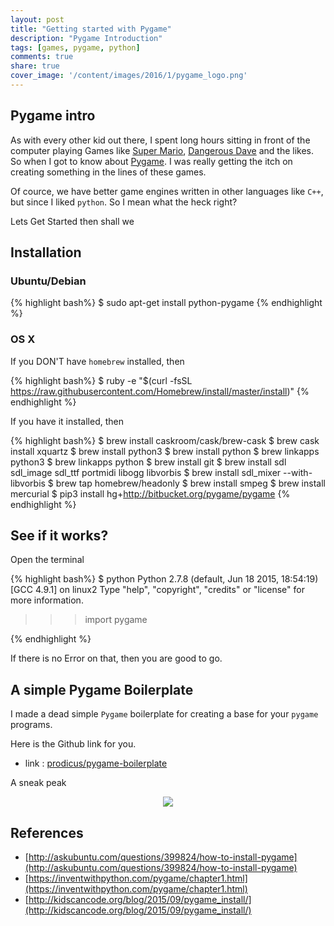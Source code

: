 ```yaml
---
layout: post
title: "Getting started with Pygame"
description: "Pygame Introduction"
tags: [games, pygame, python]
comments: true
share: true
cover_image: '/content/images/2016/1/pygame_logo.png'
---
```


## Pygame intro

As with every other kid out there, I spent long hours sitting in front of the computer playing Games like [Super Mario](https://en.wikipedia.org/wiki/Super_Mario), [Dangerous Dave](https://en.wikipedia.org/wiki/Dangerous_Dave) and the likes. So when I got to know about [Pygame](www.pygame.org/). I was really getting the itch on creating something in the lines of these games.

Of cource, we have better game engines written in other languages like `C++`, but since I liked `python`. So I mean what the heck right?

Lets Get Started then shall we

## Installation

### Ubuntu/Debian

{% highlight bash%}
$ sudo apt-get install python-pygame
{% endhighlight %}

### OS X

If you DON'T have `homebrew` installed, then 

{% highlight bash%}
$ ruby -e "$(curl -fsSL https://raw.githubusercontent.com/Homebrew/install/master/install)"
{% endhighlight %}

If you have it installed, then

{% highlight bash%}
$ brew install caskroom/cask/brew-cask
$ brew cask install xquartz
$ brew install python3
$ brew install python
$ brew linkapps python3
$ brew linkapps python
$ brew install git
$ brew install sdl sdl_image sdl_ttf portmidi libogg libvorbis
$ brew install sdl_mixer --with-libvorbis
$ brew tap homebrew/headonly
$ brew install smpeg
$ brew install mercurial
$ pip3 install hg+http://bitbucket.org/pygame/pygame
{% endhighlight %}

## See if it works?

Open the terminal 

{% highlight bash%}
$ python
Python 2.7.8 (default, Jun 18 2015, 18:54:19) 
[GCC 4.9.1] on linux2
Type "help", "copyright", "credits" or "license" for more information.
>>> import pygame
>>>
{% endhighlight %}

If there is no Error on that, then you are good to go.

## A simple Pygame Boilerplate

I made a dead simple `Pygame` boilerplate for creating a base for your `pygame` programs. 

Here is the Github link for you.

- link : [prodicus/pygame-boilerplate](https://github.com/prodicus/pygame-boilerplate)

A sneak peak

<center><img src="http://i.imgur.com/p7PxMZl.jpg"></center>

## References

- [http://askubuntu.com/questions/399824/how-to-install-pygame](http://askubuntu.com/questions/399824/how-to-install-pygame)
- [https://inventwithpython.com/pygame/chapter1.html](https://inventwithpython.com/pygame/chapter1.html)
- [http://kidscancode.org/blog/2015/09/pygame_install/](http://kidscancode.org/blog/2015/09/pygame_install/)